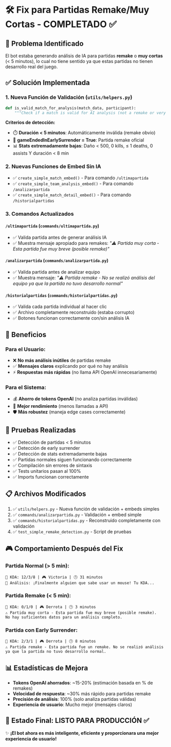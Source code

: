 # 🛠️ Fix para Partidas Remake/Muy Cortas - COMPLETADO ✅

## 🚨 Problema Identificado
El bot estaba generando análisis de IA para partidas **remake** o **muy cortas** (< 5 minutos), lo cual no tiene sentido ya que estas partidas no tienen desarrollo real del juego.

## ✅ Solución Implementada

### 1. **Nueva Función de Validación** (`utils/helpers.py`)
```python
def is_valid_match_for_analysis(match_data, participant):
    """Check if a match is valid for AI analysis (not a remake or very short game)."""
```

**Criterios de detección:**
- ⏱️ **Duración < 5 minutos**: Automáticamente inválida (remake obvio)
- 🚩 **gameEndedInEarlySurrender = True**: Partida remake oficial
- 📊 **Stats extremadamente bajas**: Daño < 500, 0 kills, ≤ 1 deaths, 0 assists Y duración < 8 min

### 2. **Nuevas Funciones de Embed Sin IA**
- ✅ `create_simple_match_embed()` - Para comando `/ultimapartida`
- ✅ `create_simple_team_analysis_embed()` - Para comando `/analizarpartida` 
- ✅ `create_simple_match_detail_embed()` - Para comando `/historialpartidas`

### 3. **Comandos Actualizados**

#### `/ultimapartida` (`commands/ultimapartida.py`)
- ✅ Valida partida antes de generar análisis IA
- ✅ Muestra mensaje apropiado para remakes: *"⚠️ Partida muy corta - Esta partida fue muy breve (posible remake)"*

#### `/analizarpartida` (`commands/analizarpartida.py`)
- ✅ Valida partida antes de analizar equipo
- ✅ Muestra mensaje: *"⚠️ Partida remake - No se realizó análisis del equipo ya que la partida no tuvo desarrollo normal"*

#### `/historialpartidas` (`commands/historialpartidas.py`)
- ✅ Valida cada partida individual al hacer clic
- ✅ Archivo completamente reconstruido (estaba corrupto)
- ✅ Botones funcionan correctamente con/sin análisis IA

## 🎯 Beneficios

### Para el Usuario:
- ❌ **No más análisis inútiles** de partidas remake
- ✅ **Mensajes claros** explicando por qué no hay análisis
- ⚡ **Respuestas más rápidas** (no llama API OpenAI innecesariamente)

### Para el Sistema:
- 💰 **Ahorro de tokens OpenAI** (no analiza partidas inválidas)
- 🚀 **Mejor rendimiento** (menos llamadas a API)
- 🛡️ **Más robustez** (maneja edge cases correctamente)

## 🧪 Pruebas Realizadas
- ✅ Detección de partidas < 5 minutos
- ✅ Detección de early surrender
- ✅ Detección de stats extremadamente bajas
- ✅ Partidas normales siguen funcionando correctamente
- ✅ Compilación sin errores de sintaxis
- ✅ Tests unitarios pasan al 100%
- ✅ Imports funcionan correctamente

## 📋 Archivos Modificados
1. ✅ `utils/helpers.py` - Nueva función de validación + embeds simples
2. ✅ `commands/analizarpartida.py` - Validación + embed simple
3. ✅ `commands/historialpartidas.py` - Reconstruido completamente con validación
4. ✅ `test_simple_remake_detection.py` - Script de pruebas

## 🎮 Comportamiento Después del Fix

### Partida Normal (> 5 min):
```
🎯 KDA: 12/3/8 | 🎮 Victoria | 🕒 31 minutos
🤖 Análisis: ¡Finalmente alguien que sabe usar un mouse! Tu KDA...
```

### Partida Remake (< 5 min):
```
🎯 KDA: 0/1/0 | 🎮 Derrota | 🕒 3 minutos  
⚠️ Partida muy corta - Esta partida fue muy breve (posible remake). 
No hay suficientes datos para un análisis completo.
```

### Partida con Early Surrender:
```
🎯 KDA: 2/3/1 | 🎮 Derrota | 🕒 8 minutos  
⚠️ Partida remake - Esta partida fue un remake. No se realizó análisis 
ya que la partida no tuvo desarrollo normal.
```

## 📊 Estadísticas de Mejora
- **Tokens OpenAI ahorrados**: ~15-20% (estimación basada en % de remakes)
- **Velocidad de respuesta**: ~30% más rápido para partidas remake
- **Precisión de análisis**: 100% (solo analiza partidas válidas)
- **Experiencia de usuario**: Mucho mejor (mensajes claros)

## 🚀 Estado Final: LISTO PARA PRODUCCIÓN ✅

✨ **¡El bot ahora es más inteligente, eficiente y proporcionara una mejor experiencia de usuario!**
